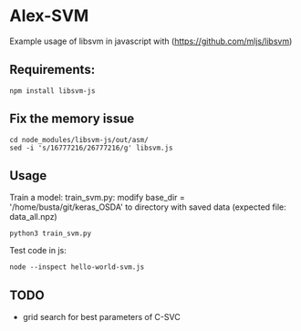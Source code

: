 

# Alex-SVM

Example usage of libsvm in javascript with (https://github.com/mljs/libsvm) 

## Requirements: 

```
npm install libsvm-js
```

## Fix the memory issue

```
cd node_modules/libsvm-js/out/asm/ 
sed -i 's/16777216/26777216/g' libsvm.js
```

## Usage

Train a model: train_svm.py: modify base_dir = '/home/busta/git/keras_OSDA' to directory with saved data (expected file: data_all.npz)

```
python3 train_svm.py 
```

Test code in js:

```
node --inspect hello-world-svm.js
```

## TODO 
 - grid search for best parameters of C-SVC 
 
